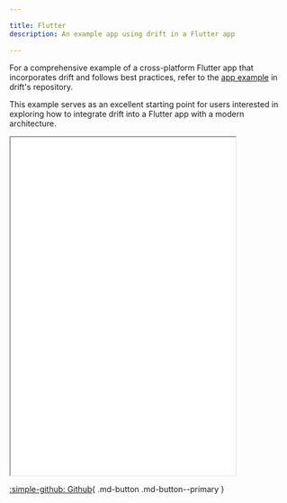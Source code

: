 ```yaml
---

title: Flutter
description: An example app using drift in a Flutter app 

---
```


For a comprehensive example of a cross-platform Flutter app that incorporates drift and follows best practices, refer to the [app example](https://github.com/simolus3/drift/tree/develop/examples/app) in drift's repository.  

This example serves as an excellent starting point for users interested in exploring how to integrate drift into a Flutter app with a modern architecture.

<iframe src="examples/app/index.html" height="600" width="400"></iframe>


[:simple-github: Github](https://github.com/simolus3/drift/tree/develop/examples/app){ .md-button .md-button--primary }


